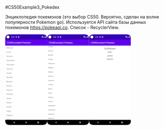 #CS50Example3_Pokedex

Энциклопедия покемонов (это выбор CS50. Вероятно, сделан на волне популярности Pokemon go).
Используется API сайта базы данных покемонов https://pokeapi.co. Список - RecyclerView.

<img src="Screenshot_20230608_235014.png" width=80%>
